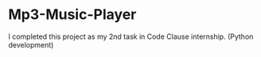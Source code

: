 # Mp3-Music-Player
I completed this project as my 2nd task in Code Clause internship. (Python development)
